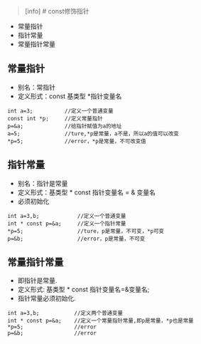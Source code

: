>[info] # const修饰指针

*   常量指针
*   指针常量
*   常量指针常量

## **常量指针**

*   别名：常指针
*   定义形式：const 基类型 \*指针变量名

~~~
int a=3;          //定义一个普通变量
const int *p;     //定义常量指针
p=&a;             //给指针赋值为a的地址
a=5;              //ture,*p是常量，a不是，所以a的值可以改变
*p=5;             //error，*p是常量，不可改变值

~~~

## **指针常量**

*   别名：指针是常量
*   定义形式：基类型 \* const 指针变量名 = & 变量名
*   必须初始化

~~~
int a=3,b;            //定义一个普通变量
int * const p=&a;     //定义一个指针常量
*p=5;                 //ture，p是常量，不可变，*p可变
p=&b;                 //error，p是常量，不可变

~~~

## **常量指针常量**

*   即指针是常量.
*   定义形式: 基类型 \* const 指针变量名=&变量名;
*   指针常量必须初始化.

~~~
int a=3,b;           //定义两个普通变量
int * const p=&a;    //定义一个常量指针常量,即p是常量，*p也是常量
*p=5;                //error
p=&b;                //error
~~~
